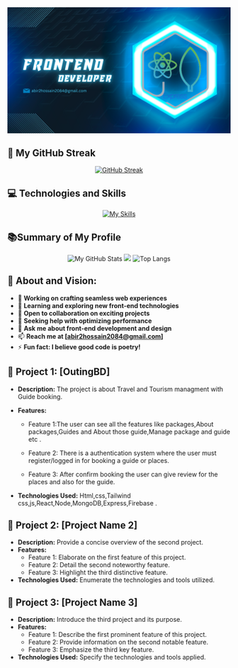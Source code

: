 
<!-- Banner -->
<div align="center">
  <img src="https://github.com/Abirhossain2084/Abirhossain2084/blob/main/images/abir_git_cover%20(1).png?raw=true" alt="Web Developer">
</div>


<!-- Streak -->
## 🚀 My GitHub Streak

<div align="center">
  <a href="https://git.io/streak-stats">
    <img src="https://github-readme-streak-stats.herokuapp.com?user=Abirhossain2084&theme=windows-dark&card_width=500" alt="GitHub Streak" />
  </a>
</div>

<!-- Technologies Icons -->
## 💻 Technologies and Skills

<div align="center">
  <a href="https://skillicons.dev/icons?i=js,html,css,tailwind,mongodb,mysql,nodejs,express,react,vite,firebase,materialui,wordpress,figma">
    <img src="https://skillicons.dev/icons?i=js,html,css,tailwind,mongodb,mysql,nodejs,express,react,vite,firebase,materialui,wordpress,figma" alt="My Skills">
  </a>
</div>



<!-- Summary of card -->

##  📚Summary of My Profile

<div align="center">

<img src="http://github-profile-summary-cards.vercel.app/api/cards/stats?username=Abirhossain2084&theme=2077" alt="My GitHub Stats">


<img src="http://github-profile-summary-cards.vercel.app/api/cards/profile-details?username=Abirhossain2084&theme=2077" width="900"/>


 <img src="https://github-readme-stats.vercel.app/api/top-langs?username=Abirhossain2084&theme=radical&show_icons=true&locale=en&layout=compact" width="400" alt="Top Langs">

</div>


<!-- Vision -->
## 👋 About and Vision:

- 🔭 **Working on crafting seamless web experiences**
- 🌱 **Learning and exploring new front-end technologies**
- 👯 **Open to collaboration on exciting projects**
- 🤔 **Seeking help with optimizing performance**
- 💬 **Ask me about front-end development and design**
- 📫 **Reach me at [abir2hossain2084@gmail.com]**
- ⚡ **Fun fact: I believe good code is poetry!**




<!-- Project 1 -->
## 🚀 Project 1: [OutingBD]

- **Description:** The project is about Travel and Tourism managment with Guide booking.

- **Features:**
  - Feature 1:The user can see all the features like packages,About packages,Guides and About those guide,Manage package and guide etc .

  - Feature 2: There is a authentication system where the user must register/logged in for booking a guide or places.

  - Feature 3: After confirm booking the user can give review for the places and also for the guide.

- **Technologies Used:** Html,css,Tailwind css,js,React,Node,MongoDB,Express,Firebase .


<!-- Project 2 -->
## 🚀 Project 2: [Project Name 2]

- **Description:** Provide a concise overview of the second project.
- **Features:**
  - Feature 1: Elaborate on the first feature of this project.
  - Feature 2: Detail the second noteworthy feature.
  - Feature 3: Highlight the third distinctive feature.
- **Technologies Used:** Enumerate the technologies and tools utilized.

<!-- Project 3 -->
## 🚀 Project 3: [Project Name 3]

- **Description:** Introduce the third project and its purpose.
- **Features:**
  - Feature 1: Describe the first prominent feature of this project.
  - Feature 2: Provide information on the second notable feature.
  - Feature 3: Emphasize the third key feature.
- **Technologies Used:** Specify the technologies and tools applied.


